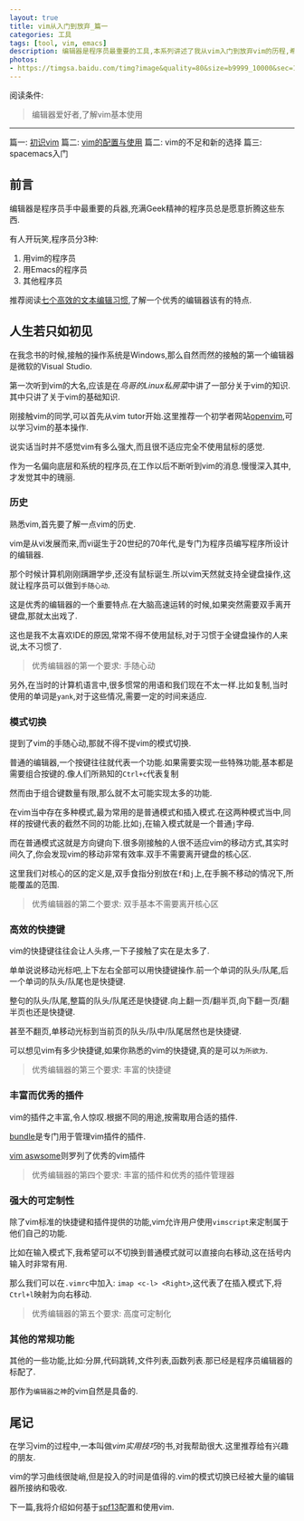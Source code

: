 ```yaml
---
layout: true
title: vim从入门到放弃_篇一
categories: 工具
tags: [tool, vim, emacs]
description: 编辑器是程序员最重要的工具,本系列讲述了我从vim入门到放弃vim的历程,希望对其他人有所帮助
photos:
- https://timgsa.baidu.com/timg?image&quality=80&size=b9999_10000&sec=1490529192&di=a4bb06fea2b597a8745cbc4f68045eef&imgtype=jpg&er=1&src=http%3A%2F%2Fvimg.256.cc%2Fuploads%2F2017%2F0217%2F20170217040206958.jpg
---
```


阅读条件:
> 编辑器爱好者,了解vim基本使用

---

篇一: [初识vim](http://yitinglove.cn/blog/2017/03/19/vim_to_emacs_1/)
篇二: [vim的配置与使用](http://yitinglove.cn/blog/2017/03/19/vim_to_emacs_2/)
篇二: vim的不足和新的选择
篇三: spacemacs入门


<!--more-->
## 前言
编辑器是程序员手中最重要的兵器,充满Geek精神的程序员总是愿意折腾这些东西.

有人开玩笑,程序员分3种:
1. 用vim的程序员
2. 用Emacs的程序员
3. 其他程序员

推荐阅读[七个高效的文本编辑习惯](http://blog.jobbole.com/44891/),了解一个优秀的编辑器该有的特点.

## 人生若只如初见
在我念书的时候,接触的操作系统是Windows,那么自然而然的接触的第一个编辑器是微软的Visual Studio.

第一次听到vim的大名,应该是在*鸟哥的Linux私房菜*中讲了一部分关于vim的知识.其中只讲了关于vim的基础知识.

刚接触vim的同学,可以首先从vim tutor开始.这里推荐一个初学者网站[openvim](http://www.openvim.com/),可以学习vim的基本操作.

说实话当时并不感觉vim有多么强大,而且很不适应完全不使用鼠标的感觉.

作为一名偏向底层和系统的程序员,在工作以后不断听到vim的消息.慢慢深入其中,才发觉其中的瑰丽.

### 历史

熟悉vim,首先要了解一点vim的历史.

vim是从vi发展而来,而vi诞生于20世纪的70年代,是专门为程序员编写程序所设计的编辑器.

那个时候计算机刚刚蹒跚学步,还没有鼠标诞生.所以vim天然就支持全键盘操作,这就让程序员可以做到`手随心动`.

这是优秀的编辑器的一个重要特点.在大脑高速运转的时候,如果突然需要双手离开键盘,那就太出戏了.

这也是我不太喜欢IDE的原因,常常不得不使用鼠标,对于习惯于全键盘操作的人来说,太不习惯了.

> 优秀编辑器的第一个要求: 手随心动

另外,在当时的计算机语言中,很多惯常的用语和我们现在不太一样.比如复制,当时使用的单词是`yank`,对于这些情况,需要一定的时间来适应.

### 模式切换
提到了vim的手随心动,那就不得不提vim的模式切换.

普通的编辑器,一个按键往往就代表一个功能.如果需要实现一些特殊功能,基本都是需要组合按键的.像人们所熟知的`Ctrl+c`代表复制

然而由于组合键数量有限,那么就不太可能实现太多的功能.

在vim当中存在多种模式,最为常用的是普通模式和插入模式.在这两种模式当中,同样的按键代表的截然不同的功能.比如`j`,在输入模式就是一个普通`j`字母.

而在普通模式这就是方向键向下.很多刚接触的人很不适应vim的移动方式,其实时间久了,你会发现vim的移动非常有效率.双手不需要离开键盘的核心区.

这里我们对核心的区的定义是,双手食指分别放在`f`和`j`上,在手腕不移动的情况下,所能覆盖的范围.

> 优秀编辑器的第二个要求: 双手基本不需要离开核心区

### 高效的快捷键
vim的快捷键往往会让人头疼,一下子接触了实在是太多了.

单单说说移动光标吧,上下左右全部可以用快捷键操作.前一个单词的队头/队尾,后一个单词的队头/队尾也是快捷键.

整句的队头/队尾,整篇的队头/队尾还是快捷键.向上翻一页/翻半页,向下翻一页/翻半页也还是快捷键.

甚至不翻页,单移动光标到当前页的队头/队中/队尾居然也是快捷键.

可以想见vim有多少快捷键,如果你熟悉的vim的快捷键,真的是可以`为所欲为`.

> 优秀编辑器的第三个要求: 丰富的快捷键

### 丰富而优秀的插件

vim的插件之丰富,令人惊叹.根据不同的用途,按需取用合适的插件.

[bundle](https://github.com/VundleVim/Vundle.vim)是专门用于管理vim插件的插件.

[vim aswsome](http://vimawesome.com/)则罗列了优秀的vim插件

> 优秀编辑器的第四个要求: 丰富的插件和优秀的插件管理器

### 强大的可定制性

除了vim标准的快捷键和插件提供的功能,vim允许用户使用`vimscript`来定制属于他们自己的功能.

比如在输入模式下,我希望可以不切换到普通模式就可以直接向右移动,这在括号内输入时非常有用.

那么我们可以在`.vimrc`中加入: `imap <c-l> <Right>`,这代表了在插入模式下,将`Ctrl+l`映射为向右移动.

> 优秀编辑器的第五个要求: 高度可定制化

### 其他的常规功能

其他的一些功能,比如:分屏,代码跳转,文件列表,函数列表.那已经是程序员编辑器的标配了.

那作为`编辑器之神`的vim自然是具备的.

## 尾记
在学习vim的过程中,一本叫做*vim实用技巧*的书,对我帮助很大.这里推荐给有兴趣的朋友.

vim的学习曲线很陡峭,但是投入的时间是值得的.vim的模式切换已经被大量的编辑器所接纳和吸收.

下一篇,我将介绍如何基于[spf13](https://github.com/spf13/spf13-vim)配置和使用vim.
